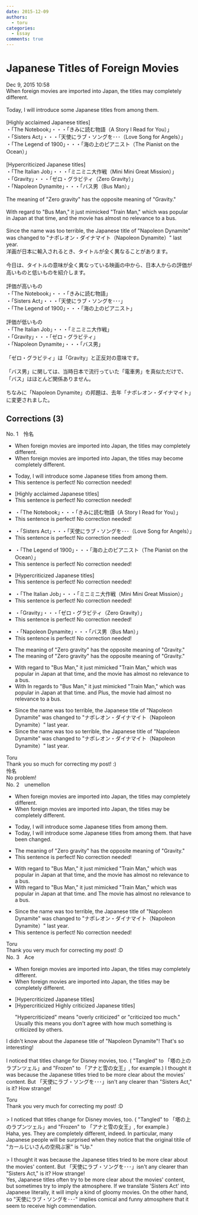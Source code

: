 ```yaml
---
date: 2015-12-09
authors:
  - toru
categories:
  - Essay
comments: true
---
```


# Japanese Titles of Foreign Movies
<div class="date">Dec 9, 2015 10:58</div>
<div id="post"><div id="body_show_ori">
When foreign movies are imported into Japan, the titles may completely different.<br/><br/>Today, I will introduce some Japanese titles from among them.<br/><br/>[Highly acclaimed Japanese titles]<br/>・「The Notebook」・・・「きみに読む物語（A Story I Read for You）」<br/>・「Sisters Act」・・・「天使にラブ・ソングを･･･（Love Song for Angels）」<br/>・「The Legend of 1900」・・・「海の上のピアニスト（The Pianist on the Ocean）」<br/><br/>[Hypercriticized Japanese titles]<br/>・「The Italian Job」・・・「ミニミニ大作戦（Mini Mini Great Mission）」<br/>・「Gravity」・・・「ゼロ・グラビティ（Zero Gravity）」<br/>・「Napoleon Dynamite」・・・「バス男（Bus Man）」<br/><br/>The meaning of "Zero gravity" has the opposite meaning of "Gravity."<br/><br/>With regard to "Bus Man," it just mimicked "Train Man," which was popular in Japan at that time, and the movie has almost no relevance to a bus.<br/><br/>Since the name was too terrible, the Japanese title of "Napoleon Dynamite" was changed to "ナポレオン・ダイナマイト（Napoleon Dynamite）" last year.
</div></div>

<!-- more -->

<div id="post_ja"><div id="body_show_mo">
洋画が日本に輸入されるとき、タイトルが全く異なることがあります。<br/><br/>今日は、タイトルの意味が全く異なっている映画の中から、日本人からの評価が高いものと低いものを紹介します。<br/><br/>評価が高いもの<br/>・「The Notebook」・・・「きみに読む物語」<br/>・「Sisters Act」・・・「天使にラブ・ソングを･･･」<br/>・「The Legend of 1900」・・・「海の上のピアニスト」<br/><br/>評価が低いもの<br/>・「The Italian Job」・・・「ミニミニ大作戦」<br/>・「Gravity」・・・「ゼロ・グラビティ」<br/>・「Napoleon Dynamite」・・・「バス男」<br/><br/>「ゼロ・グラビティ」は「Gravity」と正反対の意味です。<br/><br/>「バス男」に関しては、当時日本で流行っていた「電車男」を真似ただけで、「バス」はほとんど関係ありません。<br/><br/>ちなみに「Napoleon Dynamite」の邦題は、去年「ナポレオン・ダイナマイト」に変更されました。
</div></div>

## Corrections (3)
<div id="block"><div class="first_name"> No. 1　<span class="just_name">怜名</span></div><div id="block2">
<ul class="correction_field">
<li class="incorrect">When foreign movies are imported into Japan, the titles may completely different.</li>
<li class="corrected correct">
When foreign movies are imported into Japan, the titles may <span class="f_red">become </span>completely different.
</li>
</ul>
<ul class="correction_field">
<li class="incorrect">Today, I will introduce some Japanese titles from among them.</li>
<li class="corrected perfect">This sentence is perfect! No correction needed!</li>
</ul>
<ul class="correction_field">
<li class="incorrect">[Highly acclaimed Japanese titles]</li>
<li class="corrected perfect">This sentence is perfect! No correction needed!</li>
</ul>
<ul class="correction_field">
<li class="incorrect">・「The Notebook」・・・「きみに読む物語（A Story I Read for You）」</li>
<li class="corrected perfect">This sentence is perfect! No correction needed!</li>
</ul>
<ul class="correction_field">
<li class="incorrect">・「Sisters Act」・・・「天使にラブ・ソングを･･･（Love Song for Angels）」</li>
<li class="corrected perfect">This sentence is perfect! No correction needed!</li>
</ul>
<ul class="correction_field">
<li class="incorrect">・「The Legend of 1900」・・・「海の上のピアニスト（The Pianist on the Ocean）」</li>
<li class="corrected perfect">This sentence is perfect! No correction needed!</li>
</ul>
<ul class="correction_field">
<li class="incorrect">[Hypercriticized Japanese titles]</li>
<li class="corrected perfect">This sentence is perfect! No correction needed!</li>
</ul>
<ul class="correction_field">
<li class="incorrect">・「The Italian Job」・・・「ミニミニ大作戦（Mini Mini Great Mission）」</li>
<li class="corrected perfect">This sentence is perfect! No correction needed!</li>
</ul>
<ul class="correction_field">
<li class="incorrect">・「Gravity」・・・「ゼロ・グラビティ（Zero Gravity）」</li>
<li class="corrected perfect">This sentence is perfect! No correction needed!</li>
</ul>
<ul class="correction_field">
<li class="incorrect">・「Napoleon Dynamite」・・・「バス男（Bus Man）」</li>
<li class="corrected perfect">This sentence is perfect! No correction needed!</li>
</ul>
<ul class="correction_field">
<li class="incorrect">The meaning of "Zero gravity" has the opposite meaning of "Gravity."</li>
<li class="corrected correct">
<span class="sline">The meaning of </span>"Zero gravity" has the opposite meaning of "Gravity."
</li>
</ul>
<ul class="correction_field">
<li class="incorrect">With regard to "Bus Man," it just mimicked "Train Man," which was popular in Japan at that time, and the movie has almost no relevance to a bus.</li>
<li class="corrected correct">
<span class="sline">With</span> <span class="f_red">In </span>regard<span class="f_red">s</span> to "Bus Man," it just mimicked "Train Man," which was popular in Japan at that time<span class="f_red">.</span> <span class="sline">and</span> <span class="f_red">Plus, </span>the movie ha<span class="f_red">d</span> almost no relevance to a bus.
</li>
</ul>
<ul class="correction_field">
<li class="incorrect">Since the name was too terrible, the Japanese title of "Napoleon Dynamite" was changed to "ナポレオン・ダイナマイト（Napoleon Dynamite）" last year.</li>
<li class="corrected correct">
Since the name was <span class="sline">too</span> <span class="f_red">so </span>terrible, the Japanese title of "Napoleon Dynamite" was changed to "ナポレオン・ダイナマイト（Napoleon Dynamite）" last year.
</li>
</ul>
</div><div class="name"><span class="just_name">Toru</span><br>
Thank you so much for correcting my post! :)
</div>
<div class="name"><span class="just_name">怜名</span><br>
No problem!
</div>
</div>
<div id="block"><div class="first_name"> No. 2　<span class="just_name">unemellon</span></div><div id="block2">
<ul class="correction_field">
<li class="incorrect">When foreign movies are imported into Japan, the titles may completely different.</li>
<li class="corrected correct">
When foreign movies are imported into Japan, the titles may <span class="f_red">be</span> completely different.
</li>
</ul>
<ul class="correction_field">
<li class="incorrect">Today, I will introduce some Japanese titles from among them.</li>
<li class="corrected correct">
Today, I will introduce some Japanese titles <span class="sline">from among them. </span><span class="f_red">that have been changed. </span>
</li>
</ul>
<ul class="correction_field">
<li class="incorrect">The meaning of "Zero gravity" has the opposite meaning of "Gravity."</li>
<li class="corrected perfect">This sentence is perfect! No correction needed!</li>
</ul>
<ul class="correction_field">
<li class="incorrect">With regard to "Bus Man," it just mimicked "Train Man," which was popular in Japan at that time, and the movie has almost no relevance to a bus.</li>
<li class="corrected correct">
With regard to "Bus Man," it just mimicked "Train Man," which was popular in Japan at that time<span class="f_red">.</span> <span class="sline">and</span> <span class="f_red">T</span>he movie has almost no relevance to a bus.
</li>
</ul>
<ul class="correction_field">
<li class="incorrect">Since the name was too terrible, the Japanese title of "Napoleon Dynamite" was changed to "ナポレオン・ダイナマイト（Napoleon Dynamite）" last year.</li>
<li class="corrected perfect">This sentence is perfect! No correction needed!</li>
</ul>
</div><div class="name"><span class="just_name">Toru</span><br>
Thank you very much for correcting my post! :D
</div>
</div>
<div id="block"><div class="first_name"> No. 3　<span class="just_name">Ace</span></div><div id="block2">
<ul class="correction_field">
<li class="incorrect">When foreign movies are imported into Japan, the titles may completely different.</li>
<li class="corrected correct">
When foreign movies are imported into Japan, the titles may <span class="f_red">be</span> completely different.
</li>
</ul>
<ul class="correction_field">
<li class="incorrect">[Hypercriticized Japanese titles]</li>
<li class="corrected correct">
[<span class="sline">Hypercriticized</span><span class="f_red"> Highly criticized</span> Japanese titles]
<p class="correction_comment">"Hypercriticized" means "overly criticized" or "criticized too much." Usually this means you don't agree with how much something is criticized by others.</p>
</li>
</ul>
<p class="comment_small">
 I didn't know about the Japanese title of "Napoleon Dynamite"! That's so interesting!
 <br/>
 <br/>
 I noticed that titles change for Disney movies, too. ( "Tangled" to 「塔の上のラプンツェル」and "Frozen" to 「アナと雪の女王」, for example.) I thought it was because the Japanese titles tried to be more clear about the movies' content. But 「天使にラブ・ソングを･･･」isn't any clearer than "Sisters Act," is it? How strange!
</p>

</div><div class="name"><span class="just_name">Toru</span><br>
Thank you very much for correcting my post! :D<br/><br/>&gt; I noticed that titles change for Disney movies, too. ( "Tangled" to 「塔の上のラプンツェル」and "Frozen" to 「アナと雪の女王」, for example.) <br/>Haha, yes. They are completely different, indeed. In particular, many Japanese people will be surprised when they notice that the original titile of "カールじいさんの空飛ぶ家" is "Up."<br/><br/>&gt; I thought it was because the Japanese titles tried to be more clear about the movies' content. But 「天使にラブ・ソングを･･･」isn't any clearer than "Sisters Act," is it? How strange!<br/>Yes, Japanese titles often try to be more clear about the movies' content, but sometimes try to imply the atmosphere. If we translate 'Sisters Act' into Japanese literally, it will imply a kind of gloomy movies. On the other hand, so "天使にラブ・ソングを･･･" implies comical and funny atmosphere that it seem to receive high commendation.
</div>
</div>
